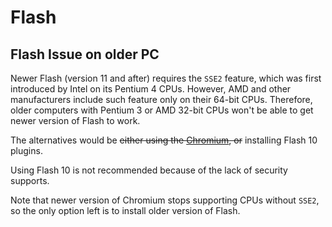 Flash
=====

## Flash Issue on older PC
Newer Flash (version 11 and after) requires the `SSE2` feature, which was first introduced by Intel on its Pentium 4 CPUs.  However, AMD and other manufacturers include such feature only on their 64-bit CPUs.  Therefore, older computers with Pentium 3 or AMD 32-bit CPUs won't be able to get newer version of Flash to work.

The alternatives would be ~~either using the [Chromium](https://www.chromium.org), or~~ installing Flash 10 plugins.

Using Flash 10 is not recommended because of the lack of security supports.

Note that newer version of Chromium stops supporting CPUs without `SSE2`, so the only option left is to install older version of Flash.

